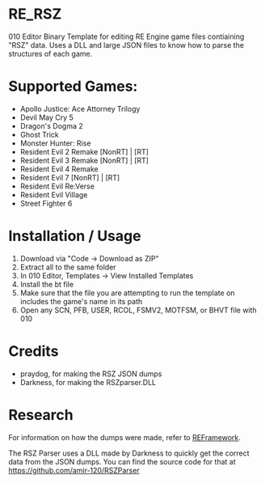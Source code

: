 # RE_RSZ
010 Editor Binary Template for editing RE Engine game files contiaining "RSZ" data.
Uses a DLL and large JSON files to know how to parse the structures of each game.

# Supported Games:
- Apollo Justice: Ace Attorney Trilogy
- Devil May Cry 5
- Dragon's Dogma 2
- Ghost Trick
- Monster Hunter: Rise
- Resident Evil 2 Remake [NonRT] | [RT]
- Resident Evil 3 Remake [NonRT] | [RT]
- Resident Evil 4 Remake
- Resident Evil 7 [NonRT] | [RT]
- Resident Evil Re:Verse
- Resident Evil Village
- Street Fighter 6

# Installation / Usage
1. Download via "Code -> Download as ZIP"
2. Extract all to the same folder
3. In 010 Editor, Templates -> View Installed Templates
4. Install the bt file
5. Make sure that the file you are attempting to run the template on includes the game's name in its path
6. Open any SCN, PFB, USER, RCOL, FSMV2, MOTFSM, or BHVT file with 010

# Credits
* praydog, for making the RSZ JSON dumps
* Darkness, for making the RSZparser.DLL

# Research
For information on how the dumps were made, refer to [REFramework](https://github.com/praydog/REFramework/tree/master/reversing/rsz).

The RSZ Parser uses a DLL made by Darkness to quickly get the correct data from the JSON dumps. You can find the source code for that at https://github.com/amir-120/RSZParser
